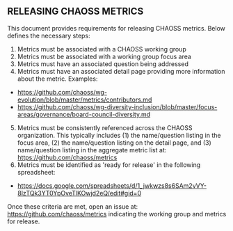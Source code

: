 ## RELEASING CHAOSS METRICS ##

This document provides requirements for releasing CHAOSS metrics. Below defines the necessary steps: 

1. Metrics must be associated with a CHAOSS working group
2. Metrics must be associated with a working group focus area
3. Metrics must have an associated question being addressed
4. Metrics must have an associated detail page providing more information about the metric. Examples:
* https://github.com/chaoss/wg-evolution/blob/master/metrics/contributors.md
* https://github.com/chaoss/wg-diversity-inclusion/blob/master/focus-areas/governance/board-council-diversity.md
5. Metrics must be consistently referenced across the CHAOSS organization. This typically includes (1) the name/question listing in the focus area, (2) the name/question listing on the detail page, and (3) name/question listing in the aggregate metric list at: https://github.com/chaoss/metrics
6. Metrics must be identified as 'ready for release' in the following spreadsheet: 
* https://docs.google.com/spreadsheets/d/1_jwkwzs8s6SAm2vVY-8lzTQk3YT0YpOveTlKOwjd2eQ/edit#gid=0

Once these criteria are met, open an issue at: https://github.com/chaoss/metrics indicating the working group and metrics for release. 
